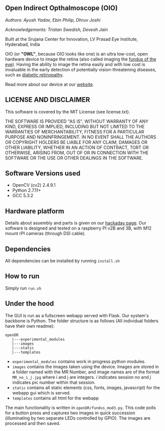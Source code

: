## Open Indirect Opthalmoscope (OIO)
_Authors: Ayush Yadav, Ebin Philip, Dhruv Joshi_

_Acknowledgements: Tristan Swedish, Devesh Jain_

Built at the Srujana Center for Innovation, LV Prasad Eye Institute, Hyderabad, India

OIO (or **"OWL"**, because OIO looks like one) is an ultra low-cost, open hardware device to image the retina (also called imaging the [fundus of the eye](https://en.wikipedia.org/wiki/Fundus_(eye))). Having the ability to image the retina easily and with low cost is invaluable in the early detection of potentially vision-threatening diseases, such as [diabetic retinopathy](https://en.wikipedia.org/wiki/Diabetic_retinopathy).

Read more about our device at our [website](http://lvpmitra.com/oio#introduction).

## LICENSE AND DISCLAIMER
This software is covered by the MIT License (see license.txt). 

THE SOFTWARE IS PROVIDED "AS IS", WITHOUT WARRANTY OF ANY KIND, EXPRESS OR
IMPLIED, INCLUDING BUT NOT LIMITED TO THE WARRANTIES OF MERCHANTABILITY,
FITNESS FOR A PARTICULAR PURPOSE AND NONINFRINGEMENT. IN NO EVENT SHALL THE
AUTHORS OR COPYRIGHT HOLDERS BE LIABLE FOR ANY CLAIM, DAMAGES OR OTHER
LIABILITY, WHETHER IN AN ACTION OF CONTRACT, TORT OR OTHERWISE, ARISING FROM,
OUT OF OR IN CONNECTION WITH THE SOFTWARE OR THE USE OR OTHER DEALINGS IN THE
SOFTWARE.

## Software Versions used
* OpenCV (cv2) 2.4.9.1
* Python 2.7.11+
* GCC 5.3.2

## Hardware platform
Details about assembly and parts is given on our [hackaday page](https://hackaday.io/project/11943-open-indirect-ophthalmoscope). Our software is designed and tested on a raspberry PI v2B and 3B, with M12 mount rPI cameras (through DSI cable).

## Dependencies
All dependencies can be installed by running `install.sh`

## How to run
Simply run `run.sh`

## Under the hood
The GUI is run as a fullscreen webapp served with Flask. Our system's backbone is Python.
The folder structure is as follows (All individual folders have their own readme):

```
openDR  
   |---experimental_modules  
   |---images  
   |---static  
   |---templates  
```
* `experimental_modules` contains work in progress python modules. 
* `images` contains the images taken using the device. Images are stored in a folder named with the MR Number, and image names are of the format `MR_no_i_j.jpg` where i and j are integers. _i_ indicates session no and _j_ indicates pic number within that session.
* `static` contains all static elements (css, fonts, images, javascript) for the webapp gui which is served.
* `templates` contains all html for the webapp

The main functionality is written in `openDR/fundus_mod3.py`. This code polls for a button press and captures two images in quick succession (illuminating by two separate LEDs controlled by GPIO). The images are processed and then saved.